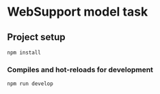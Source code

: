 # WebSupport model task

## Project setup
```
npm install
```

### Compiles and hot-reloads for development
```
npm run develop
```
